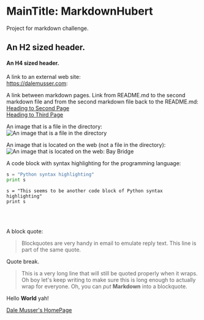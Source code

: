 # MainTitle: MarkdownHubert
Project for markdown challenge.



## An H2 sized header.


#### An H4 sized header.


A link to an external web site:</br>
<https://dalemusser.com>:


A link between markdown pages. Link from README.md to the second markdown file and from the second markdown file back to the README.md:</br>
[Heading to Second Page](second.md)</br>
[Heading to Third Page](third.md)


An image that is a file in the directory:</br>
![An image that is a file in the directory](https://github.com/Alifanfaron/MarkdownHubert/blob/master/A%20image%20file.png "this is the title text that you succeed in hovering to see")


An image that is located on the web (not a file in the directory):</br>
![An image that is located on the web: Bay Bridge](http://www.baybridgeinfo.org/sites/default/files/styles/Poster600337/public/images/implosion_3.jpg?itok=keFIbNiu "this is the title text of the image that is located on the web that you succeed in hovering to see")


A code block with syntax highlighting for the programming language:</br>
```python
s = "Python syntax highlighting"
print s
```
<pre><code>s = "This seems to be another code block of Python syntax highlighting"
print s</code></pre></br></br>


A block quote:</br>
> Blockquotes are very handy in email to emulate reply text.
> This line is part of the same quote.

Quote break.

> This is a very long line that will still be quoted properly when it wraps. Oh boy let's keep writing to make sure this is long enough to actually wrap for everyone. Oh, you can *put* **Markdown** into a blockquote. 






Hello **World** yah!

[Dale Musser's HomePage](https://dalemusser.com)



